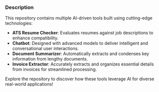 ### Description  

This repository contains multiple AI-driven tools built using cutting-edge technologies:  

- **ATS Resume Checker**: Evaluates resumes against job descriptions to enhance compatibility.  
- **Chatbot**: Designed with advanced models to deliver intelligent and conversational user interactions.  
- **Document Summarizer**: Automatically extracts and condenses key information from lengthy documents.  
- **Invoice Extractor**: Accurately extracts and organizes essential details from invoices for streamlined processing.  

Explore the repository to discover how these tools leverage AI for diverse real-world applications!
